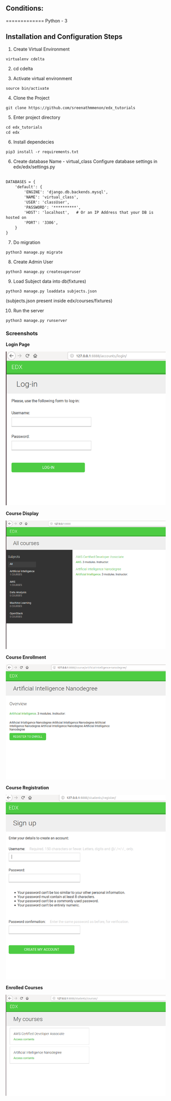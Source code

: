 ## Conditions:
=============
Python - 3

## Installation and Configuration Steps

1) Create Virtual Environment

```
virtualenv cdelta
```

2) cd cdelta

3) Activate virtual environment

```
source bin/activate
```

4) Clone the Project

```
git clone https://github.com/sreenathmmenon/edx_tutorials
```

5) Enter project directory

```
cd edx_tutorials
cd edx
```
6) Install dependecies

```
pip3 install -r requirements.txt
```


6) Create database
Name - virtual_class
Configure database settings in edx/edx/settings.py

```

DATABASES = {
    'default': {
        'ENGINE': 'django.db.backends.mysql',
        'NAME': 'virtual_class',
        'USER': 'classUser',
        'PASSWORD': '**********',
        'HOST': 'localhost',   # Or an IP Address that your DB is hosted on
        'PORT': '3306',
    }
}

```

7) Do migration

```
python3 manage.py migrate
```

8) Create Admin User

```
python3 manage.py createsuperuser
```

9) Load Subject data into db(fixtures)

```
python3 manage.py loaddata subjects.json
```
(subjects.json present inside edx/courses/fixtures)

10) Run the server

```
python3 manage.py runserver
```

### Screenshots

**Login Page**

![Login Page](https://github.com/sreenathmmenon/edx_tutorials/blob/master/docs/login.png )


**Course Display**

![Course Display](https://github.com/sreenathmmenon/edx_tutorials/blob/master/docs/course_display.png)


**Course Enrollment**

![Course Enroll](https://github.com/sreenathmmenon/edx_tutorials/blob/master/docs/course_enroll.png )


**Course Registration**

![Course Registration](https://github.com/sreenathmmenon/edx_tutorials/blob/master/docs/course_registration.png)


**Enrolled Courses**

![Enrolled Courses](https://github.com/sreenathmmenon/edx_tutorials/blob/master/docs/my_courses.png)



